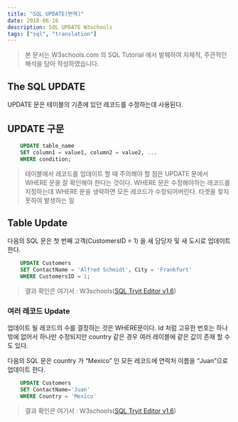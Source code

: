 ```yaml
---
title: "SQL UPDATE(번역)"
date: 2018-06-16
description: SQL UPDATE W3schools
tags: ["sql", "translation"]
---
```


> 본 문서는 W3schools.com 의 SQL Tutorial 에서 발췌하여 자체적, 주관적인 해석을 담아 작성하였습니다.

## The SQL UPDATE

UPDATE 문은 테이블의 기존에 있던 레코드를 수정하는데 사용된다.

## UPDATE 구문

```sql
	UPDATE table_name
	SET column1 = value1, column2 = value2, ...
	WHERE condition;
```

> 테이블에서 레코드를 업데이트 할 때 주의해야 할 점은 UPDATE 문에서 WHERE 문을 잘 확인해야 한다는 것이다. WHERE 문은 수정해야하는 레코드를 지정하는데 WHERE 문을 생략하면 모든 레코드가 수정되어버린다. 타겟을 찾지 못하여 발생하는 일

## Table Update

다음의 SQL 문은 첫 번째 고객(CustomersID = 1) 을 새 담당자 및 새 도시로 업데이트 한다.

```sql
	UPDATE Customers
	SET ContactName = 'Alfred Schmidt', City = 'Frankfurt'
	WHERE CustomersID = 1;
```

> 결과 확인은 여기서 : W3schools([SQL Tryit Editor v1.6](https://www.w3schools.com/sql/trysql.asp?filename=trysql_update_2))

### 여러 레코드 Update

업데이트 될 레코드의 수를 결정하는 것은 WHERE문이다.
Id 처럼 고유한 번호는 하나밖에 없어서 하나만 수정되지만 country 같은 경우 여러 레이블에 같은 값이 존재 할 수도 있다.

다음의 SQL 문은 country 가 “Mexico” 인 모든 레코드에 연락처 이름을 “Juan”으로 업데이트 한다.

```sql
	UPDATE Customers
	SET ContactName='Juan'
	WHERE Country = 'Mexico'
```

> 결과 확인은 여기서 : W3schools([SQL Tryit Editor v1.6](https://www.w3schools.com/sql/trysql.asp?filename=trysql_update_3))
